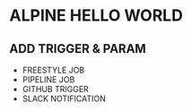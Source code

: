 # ALPINE HELLO WORLD
## ADD TRIGGER & PARAM
- FREESTYLE JOB
- PIPELINE JOB
- GITHUB TRIGGER
- SLACK NOTIFICATION
